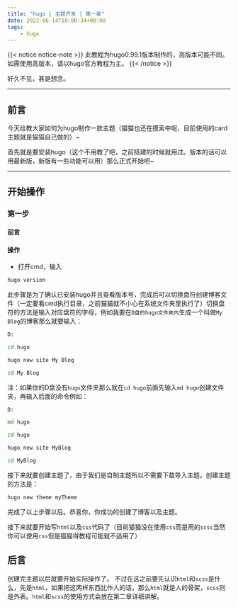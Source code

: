 ```yaml
---
title: "hugo | 主题开发 | 第一章"
date: 2022-06-14T18:00:34+08:00
tags: 
    - hugo
---
```

{{< notice notice-note >}}
此教程为hugo0.99.1版本制作的，高版本可能不同。如需使用高版本，请以hugo官方教程为主。
{{< /notice >}}

好久不见，甚是想念。

---
## 前言
今天给教大家如何为hugo制作一款主题（猫猫也还在摸索中呢，目前使用的card主题就是猫猫自己做的）~

首先就是要安装hugo（这个不用教了吧，之前搭建的时候就用过。版本的话可以用最新版，新版有一些功能可以用）那么正式开始吧~

---
## 开始操作
### 第一步
#### 前言
#### 操作
- 打开cmd，输入
```cmd
hugo version
```
此步骤是为了确认已安装hugo并且查看版本号，完成后可以切换盘符创建博客文件（一定要看cmd执行目录，之前猫猫就不小心在系统文件夹里执行了）切换盘符的方法是输入对应盘符的字母，例如我要在`D盘的hugo文件夹内`生成一个叫做`My Blog`的博客那么就要输入：
```cmd
D:

cd hugo

hugo new site My Blog

cd My Blog
```
注：如果你的D盘没有`hugo`文件夹那么就在`cd hugo`前面先输入`md hugo`创建文件夹，再输入后面的命令例如：
```cmd
D:

md hugo

cd hugo

hugo new site MyBlog

cd MyBlog
```
接下来就要创建主题了，由于我们是自制主题所以不需要下载导入主题。创建主题的方法是：
```cmd
hugo new theme myTheme
```
完成了以上步骤以后。恭喜你，你成功的创建了博客以及主题。

接下来就要开始写`html`以及`css`代码了（目前猫猫没在使用`css`而是用的`scss`当然你可以使用`css`但是猫猫得教程可能就不适用了）

## 后言
创建完主题以后就要开始实际操作了。
不过在这之前要先认识`html`和`scss`是什么，先是`html`，如果把这两样东西比作人的话，那么`html`就是人的骨架，`scss`则是外表。`html`和`scss`的使用方式会放在第二章详细讲解。